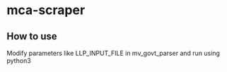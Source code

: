 # mca-scraper

## How to use
Modify parameters like LLP_INPUT_FILE in mv_govt_parser and run using python3
